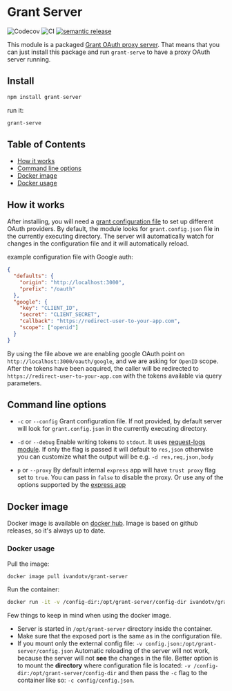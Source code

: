 # Grant Server

![Codecov](https://img.shields.io/codecov/c/github/ivandotv/grant-server)
![CI](https://github.com/ivandotv/grant-server/workflows/Unit%20tests/badge.svg)
[![semantic release](https://img.shields.io/badge/%20%20%F0%9F%93%A6%F0%9F%9A%80-semantic--release-e10079.svg)](https://github.com/semantic-release/semantic-release)

This module is a packaged [Grant OAuth proxy server](https://github.com/simov/grant). That means that you can just install this package and run `grant-serve` to have a proxy OAuth server running.

## Install

```js
npm install grant-server
```

run it:

```js
grant-serve
```

## Table of Contents

- [How it works](#how-it-works)
- [Command line options](#command-line-options)
- [Docker image](#docker-image)
- [Docker usage](#docker-usage)

## How it works

After installing, you will need a [grant configuration file](https://github.com/simov/grant#configuration) to set up different OAuth providers. By default, the module looks for `grant.config.json` file in the currently executing directory. The server will automatically watch for changes in the configuration file and it will automatically reload.

example configuration file with Google auth:

```json
{
  "defaults": {
    "origin": "http://localhost:3000",
    "prefix": "/oauth"
  },
  "google": {
    "key": "CLIENT_ID",
    "secret": "CLIENT_SECRET",
    "callback": "https://redirect-user-to-your-app.com",
    "scope": ["openid"]
  }
}
```

By using the file above we are enabling google OAuth point on `http://localhost:3000/oauth/google`, and we are asking for `OpenID` scope. After the tokens have been acquired, the caller will be redirected to `https://redirect-user-to-your-app.com` with the tokens available via query parameters.

## Command line options

- `-c` or `--config` Grant configuration file. If not provided, by default server will look for `grant.config.json` in the currently executing directory.

- `-d` or `--debug` Enable writing tokens to `stdout`. It uses [request-logs module](https://github.com/simov/request-logs). If only the flag is passed it will default to `res,json` otherwise you can customize what the output will be e.g. `-d res,req,json,body`

- `p` or `--proxy` By default internal `express` app will have `trust proxy` flag set to `true`. You can pass in `false` to disable the proxy. Or use any of the options supported by the [express app](http://expressjs.com/en/api.html#trust.proxy.options.table)

## Docker image

Docker image is available on [docker hub](https://hub.docker.com/repository/docker/ivandotv/grant-server). Image is based on github releases, so it's always up to date.

### Docker usage

Pull the image:

```bash
docker image pull ivandotv/grant-server
```

Run the container:

```bash
docker run -it -v /config-dir:/opt/grant-server/config-dir ivandotv/grant-server -d -c config/config.json
```

Few things to keep in mind when using the docker image.

- Server is started in `/opt/grant-server` directory inside the container.
- Make sure that the exposed port is the same as in the configuration file.
- If you mount only the external config file: `-v config.json:/opt/grant-server/config.json` Automatic reloading of the server will not work, because the server will not **see** the changes in the file.
  Better option is to mount the **directory** where configuration file is located: `-v /config-dir:/opt/grant-server/config-dir` and then pass the `-c` flag to the container like so: `-c config/config.json`.
